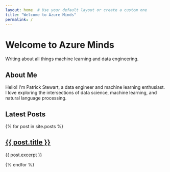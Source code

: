 ```yaml
---
layout: home  # Use your default layout or create a custom one
title: "Welcome to Azure Minds"
permalink: /
---
```


# Welcome to Azure Minds

Writing about all things machine learning and data engineering.

## About Me

Hello! I'm Patrick Stewart, a data engineer and machine learning enthusiast. I love exploring the intersections of data science, machine learning, and natural language processing.

## Latest Posts

{% for post in site.posts %}
  <h2><a href="{{ post.url }}">{{ post.title }}</a></h2>
  <p>{{ post.excerpt }}</p>
{% endfor %}